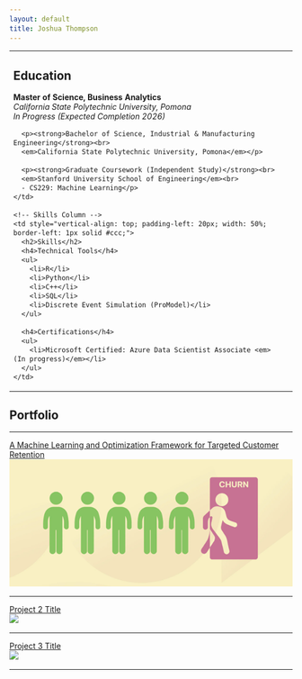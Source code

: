 ```yaml
---
layout: default
title: Joshua Thompson
---
```


<table style="width: 100%; table-layout: fixed;">
  <tr>
    <!-- Education Column -->
    <td style="vertical-align: top; padding-right: 20px; width: 50%;">
      <h2>Education</h2>
      <p><strong>Master of Science, Business Analytics</strong><br>
      <em>California State Polytechnic University, Pomona</em><br>
      <em>In Progress (Expected Completion 2026)</em></p>

      <p><strong>Bachelor of Science, Industrial & Manufacturing Engineering</strong><br>
      <em>California State Polytechnic University, Pomona</em></p>

      <p><strong>Graduate Coursework (Independent Study)</strong><br>
      <em>Stanford University School of Engineering</em><br>
      - CS229: Machine Learning</p>
    </td>

    <!-- Skills Column -->
    <td style="vertical-align: top; padding-left: 20px; width: 50%; border-left: 1px solid #ccc;">
      <h2>Skills</h2>
      <h4>Technical Tools</h4>
      <ul>
        <li>R</li>
        <li>Python</li>
        <li>C++</li>
        <li>SQL</li>
        <li>Discrete Event Simulation (ProModel)</li>
      </ul>

      <h4>Certifications</h4>
      <ul>
        <li>Microsoft Certified: Azure Data Scientist Associate <em>(In progress)</em></li>
      </ul>
    </td>
  </tr>
</table>



## Portfolio

---

[A Machine Learning and Optimization Framework for Targeted Customer Retention](/Customer_Retention.md)  
<img src="images/Picture1.png?raw=true" style="max-width: 100%;"/>

---

[Project 2 Title](/pdf/sample_presentation.pdf)  
<img src="images/dummy_thumbnail.jpg?raw=true" style="max-width: 100%;"/>

---

[Project 3 Title](http://example.com/)  
<img src="images/dummy_thumbnail.jpg?raw=true" style="max-width: 100%;"/>

---
